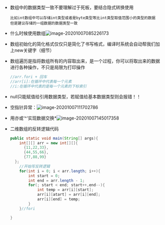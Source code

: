 - 数组中的数据类型一致不要理解过于死板，要结合隐式转换使用

  ```
  比如int数组中可以存储int类型或者是byte类型等比int类型取值范围小的类型的数据
  但是建议存储的一组数据的数据类型一致
  ```

- 什么时候使用数组![image-20201007085226173](C:\Users\ASUS\AppData\Roaming\Typora\typora-user-images\image-20201007085226173.png)

- 数组初始化的简化格式仅仅只是简化了书写格式，编译时系统会自动帮我们加上new关键字（细节）

- 数组遍历是指将数组所有的内容取出来，是一个过程，你可以将取出来的数据进行各种操作，不只是局限为打印操作

  ```java
  //arr.fori + 回车
  //arr[i]:在循环中代表每一个元素
  //i:在循环中代表的是每一个元素的下标索引
  ```

- null只能赋值给引用数据类型，若赋值给基本数据类型则会报错！！

- 空指针异常：![image-20201007111702786](C:\Users\ASUS\AppData\Roaming\Typora\typora-user-images\image-20201007111702786.png)

- 用亦或‘^‘实现数据交换*![image-20201007145017358](C:\Users\ASUS\AppData\Roaming\Typora\typora-user-images\image-20201007145017358.png)

- 二维数组的反转逻辑代码

  ```java
  public static void main(String[] args){ 
      int[][] arr = new int[][]{
      	{11,22,33},
      	{44,55,66},
      	{77,88,99}
  	};
      //开始写反转逻辑
      for(int i = 0; i < arr.length; i++){
          int start = 0;
          int end = arr.length - 1;
          for(; start < end; start++,end--){
              int temp = arr[i][start];
              arr[i][atart] = arr[i][end];
              arr[i][end] = temp;
          }
      }//fori
  
  }
  ```
